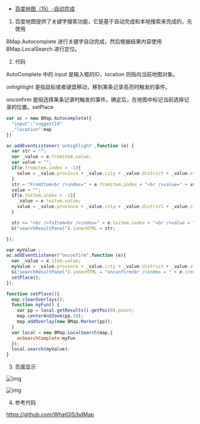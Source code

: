 - [百度地图（15）-自动完成](https://www.cnblogs.com/googlegis/p/14685583.html)

1. 百度地图提供了关键字搜索功能，它是基于自动完成和本地搜索来完成的，先使用

BMap.Autocomplete 进行关键字自动完成，然后根据结果内容使用 BMap.LocalSearch 进行定位。

2. 代码

AutoComplete 中的 input 是输入框的ID，location 则指向当前地图对象。

onhighlight 是指鼠标或者键盘移动，移到某条记录高亮时触发的事件。

onconfirm 是指选择某条记录时触发的事件。确定后，在地图中标记当前选择记录的位置。setPlace 

```js
var ac = new BMap.Autocomplete({
  "input":"suggestId"
  ,"location":map
})

ac.addEventListener('onhighlight',function (e) {
  var str = "";
  var _value = e.fromitem.value;
  var value = "";
  if(e.fromitem.index > -1){
    value = _value.province + _value.city + _value.district + _value.street + _value.business;
  }
  str = "FromItem<br />index=" + e.fromitem.index + "<br />value=" + value;
  value = "";
  if(e.toitem.index > -1){
    _value = e.toitem.value;
    value = _value.province + _value.city + _value.district + _value.street + _value.business;
  }

  str += "<br />ToItem<br />index=" + e.toitem.index + "<br />value = " + value;
  G("searchResultPanel").innerHTML = str;

});

var myValue ;
ac.addEventListener("onconfirm",function (e){
  var _value = e.item.value;
  myValue = _value.province + _value.city + _value.district + _value.street + _value.business;
  G("searchResultPanel").innerHTML = "onconfirm<br />index = " + e.item.index + "<br />myValue" + myValue;
  setPlace();
});

function setPlace(){
  map.clearOverlays();
  function myFun() {
    var pp = local.getResults().getPoi(0).point;
    map.centerAndZoom(pp,18);
    map.addOverlay(new BMap.Marker(pp));
  }
  var local = new BMap.LocalSearch(map,{
    onSearchComplete:myFun
  });
  local.search(myValue);
}
```

3. 页面显示

  ![img](https://img2020.cnblogs.com/blog/59231/202104/59231-20210421154222040-1105085672.png)

  ![img](https://img2020.cnblogs.com/blog/59231/202104/59231-20210421154521074-1333628052.png)

4. 参考代码

https://github.com/WhatGIS/bdMap